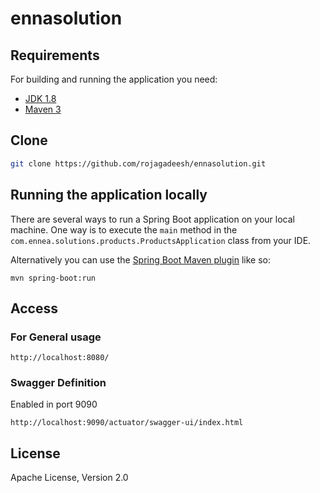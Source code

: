 # ennasolution

## Requirements

For building and running the application you need:

- [JDK 1.8](http://www.oracle.com/technetwork/java/javase/downloads/jdk8-downloads-2133151.html)
- [Maven 3](https://maven.apache.org)

Clone
--------

```sh
git clone https://github.com/rojagadeesh/ennasolution.git
```

## Running the application locally

There are several ways to run a Spring Boot application on your local machine. One way is to execute the `main` method in the `com.ennea.solutions.products.ProductsApplication` class from your IDE.

Alternatively you can use the [Spring Boot Maven plugin](https://docs.spring.io/spring-boot/docs/current/reference/html/build-tool-plugins-maven-plugin.html) like so:

```shell
mvn spring-boot:run
```
Access
--------

### For General usage

```
http://localhost:8080/
```

### Swagger Definition
Enabled in port 9090
```
http://localhost:9090/actuator/swagger-ui/index.html
```

License
-------

Apache License, Version 2.0

[spring-boot]: https://github.com/spring-projects/spring-boot
